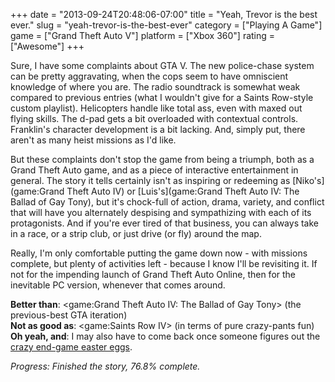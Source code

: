 +++
date = "2013-09-24T20:48:06-07:00"
title = "Yeah, Trevor is the best ever."
slug = "yeah-trevor-is-the-best-ever"
category = ["Playing A Game"]
game = ["Grand Theft Auto V"]
platform = ["Xbox 360"]
rating = ["Awesome"]
+++

Sure, I have some complaints about GTA V.  The new police-chase system can be pretty aggravating, when the cops seem to have omniscient knowledge of where you are.  The radio soundtrack is somewhat weak compared to previous entries (what I wouldn't give for a Saints Row-style custom playlist).  Helicopters handle like total ass, even with maxed out flying skills.  The d-pad gets a bit overloaded with contextual controls.  Franklin's character development is a bit lacking.  And, simply put, there aren't as many heist missions as I'd like.

But these complaints don't stop the game from being a triumph, both as a Grand Theft Auto game, and as a piece of interactive entertainment in general.  The story it tells certainly isn't as inspiring or redeeming as [Niko's](game:Grand Theft Auto IV) or [Luis's](game:Grand Theft Auto IV: The Ballad of Gay Tony), but it's chock-full of action, drama, variety, and conflict that will have you alternately despising and sympathizing with each of its protagonists.  And if you're ever tired of that business, you can always take in a race, or a strip club, or just drive (or fly) around the map.

Really, I'm only comfortable putting the game down now - with missions complete, but plenty of activities left - because I know I'll be revisiting it.  If not for the impending launch of Grand Theft Auto Online, then for the inevitable PC version, whenever that comes around.

<b>Better than</b>: <game:Grand Theft Auto IV: The Ballad of Gay Tony> (the previous-best GTA iteration)  
<b>Not as good as</b>: <game:Saints Row IV> (in terms of pure crazy-pants fun)  
<b>Oh yeah, and</b>: I may also have to come back once someone figures out the <a href="http://www.reddit.com/r/GrandTheftAutoV/comments/1n18jv/easter_egg_map_predicts_location_of_ufos_and/">crazy end-game easter eggs</a>.

<i>Progress: Finished the story, 76.8% complete.</i>